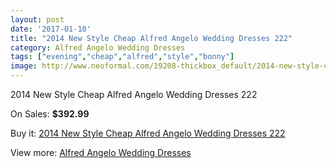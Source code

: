 ```yaml
---
layout: post
date: '2017-01-10'
title: "2014 New Style Cheap Alfred Angelo Wedding Dresses 222"
category: Alfred Angelo Wedding Dresses
tags: ["evening","cheap","alfred","style","bonny"]
image: http://www.neoformal.com/19208-thickbox_default/2014-new-style-cheap-alfred-angelo-wedding-dresses-222.jpg
---
```

2014 New Style Cheap Alfred Angelo Wedding Dresses 222

On Sales: **$392.99**
<a href="https://www.neoformal.com/en/alfred-angelo-wedding-dresses-2014/6150-2014-new-style-cheap-alfred-angelo-wedding-dresses-222.html"><amp-img layout="responsive" width="600" height="600" src="//www.neoformal.com/19208-thickbox_default/2014-new-style-cheap-alfred-angelo-wedding-dresses-222.jpg" alt="2014 New Style Cheap Alfred Angelo Wedding Dresses 222 0" /></a>
<a href="https://www.neoformal.com/en/alfred-angelo-wedding-dresses-2014/6150-2014-new-style-cheap-alfred-angelo-wedding-dresses-222.html"><amp-img layout="responsive" width="600" height="600" src="//www.neoformal.com/19211-thickbox_default/2014-new-style-cheap-alfred-angelo-wedding-dresses-222.jpg" alt="2014 New Style Cheap Alfred Angelo Wedding Dresses 222 1" /></a>
<a href="https://www.neoformal.com/en/alfred-angelo-wedding-dresses-2014/6150-2014-new-style-cheap-alfred-angelo-wedding-dresses-222.html"><amp-img layout="responsive" width="600" height="600" src="//www.neoformal.com/19210-thickbox_default/2014-new-style-cheap-alfred-angelo-wedding-dresses-222.jpg" alt="2014 New Style Cheap Alfred Angelo Wedding Dresses 222 2" /></a>
<a href="https://www.neoformal.com/en/alfred-angelo-wedding-dresses-2014/6150-2014-new-style-cheap-alfred-angelo-wedding-dresses-222.html"><amp-img layout="responsive" width="600" height="600" src="//www.neoformal.com/19209-thickbox_default/2014-new-style-cheap-alfred-angelo-wedding-dresses-222.jpg" alt="2014 New Style Cheap Alfred Angelo Wedding Dresses 222 3" /></a>

Buy it: [2014 New Style Cheap Alfred Angelo Wedding Dresses 222](https://www.neoformal.com/en/alfred-angelo-wedding-dresses-2014/6150-2014-new-style-cheap-alfred-angelo-wedding-dresses-222.html "2014 New Style Cheap Alfred Angelo Wedding Dresses 222")

View more: [Alfred Angelo Wedding Dresses](https://www.neoformal.com/en/80-alfred-angelo-wedding-dresses-2014 "Alfred Angelo Wedding Dresses")